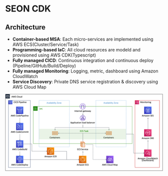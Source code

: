 # SEON CDK

## Architecture

- **Container-based MSA**: Each micro-services are implemented using AWS ECS(Cluster/Service/Task)
- **Programming-based IaC**: All cloud resources are modeld and provisioned using AWS CDK(Typescript)
- **Fully managed CICD**: Continuous integration and continuous deploy (Pipeline/GitHub/Build/Deploy)
- **Fully managed Monitoring**: Logging, metric, dashboard using Amazon CloudWatch
- **Service Discovery**: Private DNS service registration & discovery using AWS Cloud Map

![solution-arcitecture](docs/solution-architecture.png)